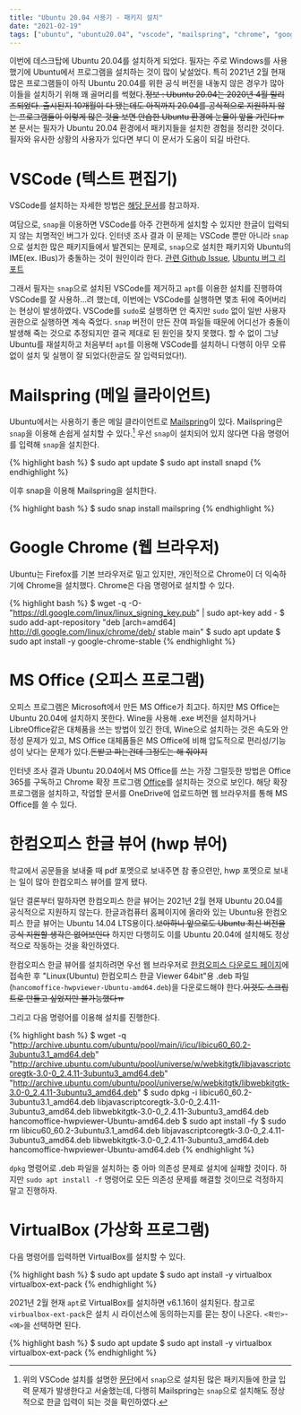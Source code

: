 ```yaml
---
title: "Ubuntu 20.04 사용기 - 패키지 설치"
date: "2021-02-19"
tags: ["ubuntu", "ubuntu20.04", "vscode", "mailspring", "chrome", "google_chrome", "크롬", "구글_크롬", "한컴오피스_한글_뷰어", "한글_뷰어", "아래아한글_뷰어", "hancomeoffice_hwp_viewer", "hwp_viewer", "virbualbox"]
---
```


이번에 데스크탑에 Ubuntu 20.04를 설치하게 되었다. 필자는 주로 Windows를 사용했기에 Ubuntu에서 프로그램을 설치하는 것이 많이 낯설었다. 특히 2021년 2월 현재 많은 프로그램들이 아직 Ubuntu 20.04를 위한 공식 버전을 내놓지 않은 경우가 많아 이들을 설치하기 위해 꽤 골머리를 썩혔다.~~정보 : Ubuntu 20.04는 2020년 4월 릴리즈되었다. 출시된지 10개월이 다 됐는데도 아직까지 20.04를 공식적으로 지원하지 않는 프로그램들이 이렇게 많은 것을 보면 안습한 Ubuntu 환경에 눈물이 앞을 가린다ㅠ~~ 본 문서는 필자가 Ubuntu 20.04 환경에서 패키지들을 설치한 경험을 정리한 것이다. 필자와 유사한 상황의 사용자가 있다면 부디 이 문서가 도움이 되길 바란다.

# VSCode (텍스트 편집기)

VSCode를 설치하는 자세한 방법은 [해당 문서](/vscode/01-installation#kramdown_linuxubuntu에-vscode-설치하기)를 참고하자.

여담으로, `snap`을 이용하면 VSCode를 아주 간편하게 설치할 수 있지만 한글이 입력되지 않는 치명적인 버그가 있다. 인터넷 조사 결과 이 문제는 VSCode 뿐만 아니라 `snap`으로 설치한 많은 패키지들에서 발견되는 문제로, `snap`으로 설치한 패키지와 Ubuntu의 IME(ex. IBus)가 충돌하는 것이 원인이라 한다. [관련 Github Issue](https://github.com/snapcrafters/vscode/issues/47), [Ubuntu 버그 리포트](https://bugs.launchpad.net/ubuntu/+source/snapd/+bug/1580463)

그래서 필자는 `snap`으로 설치된 VSCode를 제거하고 `apt`를 이용한 설치를 진행하여 VSCode를 잘 사용하...려 했는데, 이번에는 VSCode를 실행하면 몇초 뒤에 죽어버리는 현상이 발생하였다. VSCode를 `sudo`로 실행하면 안 죽지만 `sudo` 없이 일반 사용자 권한으로 실행하면 계속 죽었다. `snap` 버전이 만든 잔여 파일들 때문에 어디선가 충돌이 발생해 죽는 것으로 추정되지만 결국 제대로 된 원인을 찾지 못했다. 할 수 없이 그냥 Ubuntu를 재설치하고 처음부터 `apt`를 이용해 VSCode를 설치하니 다행히 아무 오류없이 설치 및 실행이 잘 되었다(한글도 잘 입력되었다!).

# Mailspring (메일 클라이언트)

Ubuntu에서는 사용하기 좋은 메일 클라이언트로 [Mailspring](https://getmailspring.com/)이 있다. Mailspring은 `snap`을 이용해 손쉽게 설치할 수 있다.[^1] 우선 `snap`이 설치되어 있지 않다면 다음 명령어를 입력해 `snap`을 설치한다.

[^1]: 위의 VSCode 설치를 설명한 [문단](#kramdown_vscode-텍스트-편집기)에서 `snap`으로 설치된 많은 패키지들에 한글 입력 문제가 발생한다고 서술했는데, 다행히 Mailspring는 `snap`으로 설치해도 정상적으로 한글 입력이 되는 것을 확인하였다.

{% highlight bash %}
$ sudo apt update
$ sudo apt install snapd
{% endhighlight %}

이후 snap을 이용해 Mailspring을 설치한다.

{% highlight bash %}
$ sudo snap install mailspring
{% endhighlight %}

# Google Chrome (웹 브라우저)

Ubuntu는 Firefox를 기본 브라우저로 밀고 있지만, 개인적으로 Chrome이 더 익숙하기에 Chrome을 설치했다. Chrome은 다음 명령어로 설치할 수 있다.

{% highlight bash %}
$ wget -q -O- "https://dl.google.com/linux/linux_signing_key.pub" | sudo apt-key add -
$ sudo add-apt-repository "deb [arch=amd64] http://dl.google.com/linux/chrome/deb/ stable main"
$ sudo apt update
$ sudo apt install -y google-chrome-stable
{% endhighlight %}

# MS Office (오피스 프로그램)

오피스 프로그램은 Microsoft에서 만든 MS Office가 최고다. 하지만 MS Office는 Ubuntu 20.04에 설치하지 못한다. Wine을 사용해 .exe 버전을 설치하거나 LibreOffice같은 대체품을 쓰는 방법이 있긴 한데, Wine으로 설치하는 것은 속도와 안정성 문제가 있고, MS Office 대체품들은 MS Office에 비해 압도적으로 편리성/기능성이 낮다는 문제가 있다.~~돈받고 파는건데 그정도는 해 줘야지~~

인터넷 조사 결과 Ubuntu 20.04에서 MS Office를 쓰는 가장 그럴듯한 방법은 Office 365를 구독하고 Chrome 확장 프로그램 [Office](https://chrome.google.com/webstore/detail/office/ndjpnladcallmjemlbaebfadecfhkepb)를 설치하는 것으로 보인다. 해당 확장 프로그램을 설치하고, 작업할 문서를 OneDrive에 업로드하면 웹 브라우저를 통해 MS Office를 쓸 수 있다.

# 한컴오피스 한글 뷰어 (hwp 뷰어)

학교에서 공문들을 보내줄 때 pdf 포멧으로 보내주면 참 좋으련만, hwp 포멧으로 보내는 일이 많아 한컴오피스 뷰어를 깔게 됐다.

일단 결론부터 말하자면 한컴오피스 한글 뷰어는 2021년 2월 현재 Ubuntu 20.04를 공식적으로 지원하지 않는다. 한글과컴퓨터 홈페이지에 올라와 있는 Ubuntu용 한컴오피스 한글 뷰어는 Ubuntu 14.04 LTS용이다.~~보아하니 앞으로도 Ubuntu 최신 버전을 공식 지원할 생각은 없어보인다~~ 하지만 다행히도 이를 Ubuntu 20.04에 설치해도 정상적으로 작동하는 것을 확인하였다.

한컴오피스 한글 뷰어를 설치하려면 우선 웹 브라우저로 [한컴오피스 다운로드 페이지](https://www.hancom.com/cs_center/csDownload.do)에 접속한 후 "Linux(Ubuntu) 한컴오피스 한글 Viewer 64bit"용 .deb 파일(`hancomoffice-hwpviewer-Ubuntu-amd64.deb`)을 다운로드해야 한다.~~이것도 스크립트로 만들고 싶었지만 불가능했다ㅠ~~

그리고 다음 명령어를 이용해 설치를 진행한다.

{% highlight bash %}
$ wget -q "http://archive.ubuntu.com/ubuntu/pool/main/i/icu/libicu60_60.2-3ubuntu3.1_amd64.deb" "http://archive.ubuntu.com/ubuntu/pool/universe/w/webkitgtk/libjavascriptcoregtk-3.0-0_2.4.11-3ubuntu3_amd64.deb" "http://archive.ubuntu.com/ubuntu/pool/universe/w/webkitgtk/libwebkitgtk-3.0-0_2.4.11-3ubuntu3_amd64.deb"
$ sudo dpkg -i libicu60_60.2-3ubuntu3.1_amd64.deb libjavascriptcoregtk-3.0-0_2.4.11-3ubuntu3_amd64.deb libwebkitgtk-3.0-0_2.4.11-3ubuntu3_amd64.deb hancomoffice-hwpviewer-Ubuntu-amd64.deb
$ sudo apt install -fy
$ sudo rm libicu60_60.2-3ubuntu3.1_amd64.deb libjavascriptcoregtk-3.0-0_2.4.11-3ubuntu3_amd64.deb libwebkitgtk-3.0-0_2.4.11-3ubuntu3_amd64.deb hancomoffice-hwpviewer-Ubuntu-amd64.deb
{% endhighlight %}

`dpkg` 명령어로 .deb 파일을 설치하는 중 아마 의존성 문제로 설치에 실패할 것이다. 하지만 `sudo apt install -f` 명령어로 모든 의존성 문제를 해결할 것이므로 걱정하지 말고 진행하자.

# VirtualBox (가상화 프로그램)

다음 명령어를 입력하면 VirtualBox를 설치할 수 있다.

{% highlight bash %}
$ sudo apt update
$ sudo apt install -y virtualbox virtualbox-ext-pack
{% endhighlight %}

2021년 2월 현재 `apt`로 VirtualBox를 설치하면 v6.1.16이 설치된다. 참고로 `virbualbox-ext-pack`은 설치 시 라이선스에 동의하는지를 묻는 창이 나온다. `<확인>`-`<예>`을 선택하면 된다.

{% highlight bash %}
$ sudo apt update
$ sudo apt install -y virtualbox virtualbox-ext-pack
{% endhighlight %}
